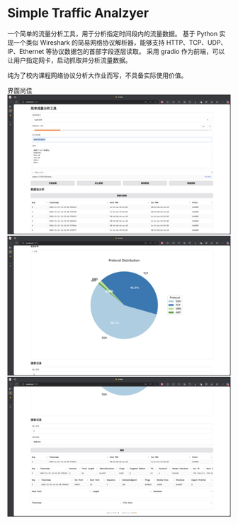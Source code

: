 # Simple Traffic Analzyer

一个简单的流量分析工具，用于分析指定时间段内的流量数据。
基于 Python 实现一个类似 Wireshark 的简易网络协议解析器，能够支持 HTTP、TCP、UDP、IP、Ethernet 等协议数据包的首部字段逐层读取。
采用 gradio 作为前端，可以让用户指定网卡，启动抓取并分析流量数据。

纯为了校内课程网络协议分析大作业而写，不具备实际使用价值。

界面尚佳
![alt text](assets/Readme/image.png)
![alt text](assets/Readme/image-1.png)
![alt text](assets/Readme/image-2.png)
